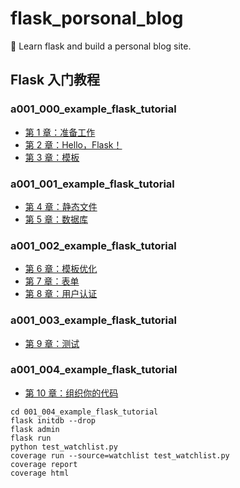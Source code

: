# flask_porsonal_blog
🍉 Learn flask and build a personal blog site.





## Flask 入门教程

### a001_000_example_flask_tutorial

- [第 1 章：准备工作](https://read.helloflask.com/c1-ready)
- [第 2 章：Hello，Flask！](https://read.helloflask.com/c2-hello)
- [第 3 章：模板](https://read.helloflask.com/c3-hello)

### a001_001_example_flask_tutorial

- [第 4 章：静态文件](https://read.helloflask.com/c4-static)
- [第 5 章：数据库](https://read.helloflask.com/c5-database)

### a001_002_example_flask_tutorial

- [第 6 章：模板优化](https://read.helloflask.com/c6-template2)
- [第 7 章：表单](https://read.helloflask.com/c7-form)
- [第 8 章：用户认证](https://read.helloflask.com/c8-login)


### a001_003_example_flask_tutorial

- [第 9 章：测试](https://read.helloflask.com/c9-test)

### a001_004_example_flask_tutorial

- [第 10 章：组织你的代码](https://read.helloflask.com/c10-organize)

```shell
cd 001_004_example_flask_tutorial
flask initdb --drop 
flask admin
flask run
python test_watchlist.py
coverage run --source=watchlist test_watchlist.py
coverage report
coverage html
```

